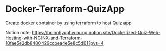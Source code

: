 # Docker-Terraform-QuizApp
Create docker container by using terraform to host Quiz app

Notion note: https://hninphyuphyuaung.notion.site/Dockerized-Quiz-Web-Hosting-with-NGINX-and-Terraform-10fae5e2db8480429ccbea4e5e8c5d61?pvs=4
